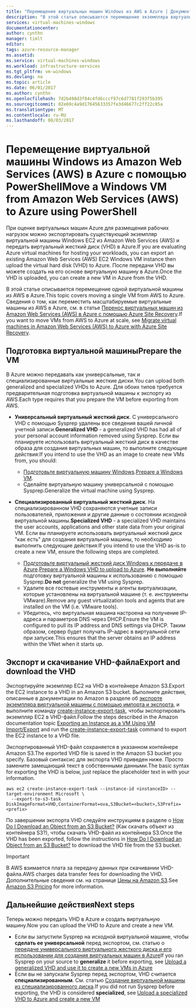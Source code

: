 ```yaml
---
title: "Перемещение виртуальных машин Windows из AWS в Azure | Документация Майкрософт"
description: "В этой статье описывается перемещение экземпляра виртуальной машины Windows EC2 из Amazon Web Services (AWS) в службу виртуальных машин Azure с помощью Azure PowerShell."
services: virtual-machines-windows
documentationcenter: 
author: cynthn
manager: timlt
editor: 
tags: azure-resource-manager
ms.assetid: 
ms.service: virtual-machines-windows
ms.workload: infrastructure-services
ms.tgt_pltfrm: vm-windows
ms.devlang: na
ms.topic: article
ms.date: 06/01/2017
ms.author: cynthn
ms.openlocfilehash: 7d2b498d3f84c4fd6cccf97c6d7781f293f5b395
ms.sourcegitcommit: 02e69c4a9d17645633357fe3d46677c2ff22c85a
ms.translationtype: MT
ms.contentlocale: ru-RU
ms.lasthandoff: 08/03/2017
---
```

# <a name="move-a-windows-vm-from-amazon-web-services-aws-to-azure-using-powershell"></a><span data-ttu-id="048ab-103">Перемещение виртуальной машины Windows из Amazon Web Services (AWS) в Azure с помощью PowerShell</span><span class="sxs-lookup"><span data-stu-id="048ab-103">Move a Windows VM from Amazon Web Services (AWS) to Azure using PowerShell</span></span>

<span data-ttu-id="048ab-104">При оценке виртуальных машин Azure для размещения рабочих нагрузок можно экспортировать существующий экземпляр виртуальной машины Windows EC2 из Amazon Web Services (AWS) и передать виртуальный жесткий диск (VHD) в Azure.</span><span class="sxs-lookup"><span data-stu-id="048ab-104">If you are evaluating Azure virtual machines for hosting your workloads, you can export an existing Amazon Web Services (AWS) EC2 Windows VM instance then upload the virtual hard disk (VHD) to Azure.</span></span> <span data-ttu-id="048ab-105">После передачи VHD вы можете создать на его основе виртуальную машину в Azure.</span><span class="sxs-lookup"><span data-stu-id="048ab-105">Once the VHD is uploaded, you can create a new VM in Azure from the VHD.</span></span> 

<span data-ttu-id="048ab-106">В этой статье описывается перемещение одной виртуальной машины из AWS в Azure.</span><span class="sxs-lookup"><span data-stu-id="048ab-106">This topic covers moving a single VM from AWS to Azure.</span></span> <span data-ttu-id="048ab-107">Сведения о том, как переместить масштабируемые виртуальные машины из AWS в Azure, см. в статье [Перенос виртуальных машин из Amazon Web Services (AWS) в Azure с помощью Azure Site Recovery](../../site-recovery/site-recovery-migrate-aws-to-azure.md).</span><span class="sxs-lookup"><span data-stu-id="048ab-107">If you want to move VMs from AWS to Azure at scale, see [Migrate virtual machines in Amazon Web Services (AWS) to Azure with Azure Site Recovery](../../site-recovery/site-recovery-migrate-aws-to-azure.md).</span></span>

## <a name="prepare-the-vm"></a><span data-ttu-id="048ab-108">Подготовка виртуальной машины</span><span class="sxs-lookup"><span data-stu-id="048ab-108">Prepare the VM</span></span> 
 
<span data-ttu-id="048ab-109">В Azure можно передавать как универсальные, так и специализированные виртуальные жесткие диски.</span><span class="sxs-lookup"><span data-stu-id="048ab-109">You can upload both generalized and specialized VHDs to Azure.</span></span> <span data-ttu-id="048ab-110">Для обоих типов требуется предварительная подготовка виртуальной машины к экспорту из AWS.</span><span class="sxs-lookup"><span data-stu-id="048ab-110">Each type requires that you prepare the VM before exporting from AWS.</span></span> 

- <span data-ttu-id="048ab-111">**Универсальный виртуальный жесткий диск**. С универсального VHD с помощью Sysprep удалены все сведения вашей личной учетной записи.</span><span class="sxs-lookup"><span data-stu-id="048ab-111">**Generalized VHD** - a generalized VHD has had all of your personal account information removed using Sysprep.</span></span> <span data-ttu-id="048ab-112">Если вы планируете использовать виртуальный жесткий диск в качестве образа для создания виртуальных машин, то выполните следующие действия:</span><span class="sxs-lookup"><span data-stu-id="048ab-112">If you intend to use the VHD as an image to create new VMs from, you should:</span></span> 
 
    * <span data-ttu-id="048ab-113">[Подготовьте виртуальную машину Windows](prepare-for-upload-vhd-image.md).</span><span class="sxs-lookup"><span data-stu-id="048ab-113">[Prepare a Windows VM](prepare-for-upload-vhd-image.md).</span></span>  
    * <span data-ttu-id="048ab-114">Сделайте виртуальную машину универсальной с помощью Sysprep.</span><span class="sxs-lookup"><span data-stu-id="048ab-114">Generalize the virtual machine using Sysprep.</span></span>  

 
- <span data-ttu-id="048ab-115">**Специализированный виртуальный жесткий диск**. На специализированном VHD сохраняются учетные записи пользователей, приложения и другие данные о состоянии исходной виртуальной машины.</span><span class="sxs-lookup"><span data-stu-id="048ab-115">**Specialized VHD** - a specialized VHD maintains the user accounts, applications and other state data from your original VM.</span></span> <span data-ttu-id="048ab-116">Если вы планируете использовать виртуальный жесткий диск "как есть" для создания виртуальной машины, то необходимо выполнить следующие действия:</span><span class="sxs-lookup"><span data-stu-id="048ab-116">If you intend to use the VHD as-is to create a new VM, ensure the following steps are completed.</span></span>  
    * <span data-ttu-id="048ab-117">[Подготовьте виртуальный жесткий диск Windows к передаче в Azure](prepare-for-upload-vhd-image.md).</span><span class="sxs-lookup"><span data-stu-id="048ab-117">[Prepare a Windows VHD to upload to Azure](prepare-for-upload-vhd-image.md).</span></span> <span data-ttu-id="048ab-118">**Не выполняйте** подготовку виртуальной машины к использованию с помощью Sysprep.</span><span class="sxs-lookup"><span data-stu-id="048ab-118">**Do not** generalize the VM using Sysprep.</span></span> 
    * <span data-ttu-id="048ab-119">Удалите все гостевые инструменты и агенты виртуализации, которые установлены на виртуальной машине (т. е. инструменты VMware).</span><span class="sxs-lookup"><span data-stu-id="048ab-119">Remove any guest virtualization tools and agents that are installed on the VM (i.e. VMware tools).</span></span> 
    * <span data-ttu-id="048ab-120">Убедитесь, что виртуальная машина настроена на получение IP-адреса и параметров DNS через DHCP.</span><span class="sxs-lookup"><span data-stu-id="048ab-120">Ensure the VM is configured to pull its IP address and DNS settings via DHCP.</span></span> <span data-ttu-id="048ab-121">Таким образом, сервер будет получать IP-адрес в виртуальной сети при запуске.</span><span class="sxs-lookup"><span data-stu-id="048ab-121">This ensures that the server obtains an IP address within the VNet when it starts up.</span></span>  


## <a name="export-and-download-the-vhd"></a><span data-ttu-id="048ab-122">Экспорт и скачивание VHD-файла</span><span class="sxs-lookup"><span data-stu-id="048ab-122">Export and download the VHD</span></span> 

<span data-ttu-id="048ab-123">Экспортируйте экземпляр EC2 на VHD в контейнере Amazon S3.</span><span class="sxs-lookup"><span data-stu-id="048ab-123">Export the EC2 instance to a VHD in an Amazon S3 bucket.</span></span> <span data-ttu-id="048ab-124">Выполните действия, описанные в документации по Amazon в разделе об [экспорте экземпляра виртуальной машины с помощью импорта и экспорта](http://docs.aws.amazon.com/vm-import/latest/userguide/vmexport.html), и выполните команду [create-instance-export-task](http://docs.aws.amazon.com/cli/latest/reference/ec2/create-instance-export-task.html), чтобы экспортировать экземпляр EC2 в VHD-файл.</span><span class="sxs-lookup"><span data-stu-id="048ab-124">Follow the steps described in the Amazon documentation topic [Exporting an Instance as a VM Using VM Import/Export](http://docs.aws.amazon.com/vm-import/latest/userguide/vmexport.html) and run the [create-instance-export-task](http://docs.aws.amazon.com/cli/latest/reference/ec2/create-instance-export-task.html) command to export the EC2 instance to a VHD file.</span></span> 

<span data-ttu-id="048ab-125">Экспортированный VHD-файл сохраняется в указанном контейнере Amazon S3.</span><span class="sxs-lookup"><span data-stu-id="048ab-125">The exported VHD file is saved in the Amazon S3 bucket you specify.</span></span> <span data-ttu-id="048ab-126">Базовый синтаксис для экспорта VHD приведен ниже. Просто замените замещающий текст в <brackets> собственными данными.</span><span class="sxs-lookup"><span data-stu-id="048ab-126">The basic syntax for exporting the VHD is below, just replace the placeholder text in <brackets> with your information.</span></span>

```
aws ec2 create-instance-export-task --instance-id <instanceID> --target-environment Microsoft \
  --export-to-s3-task DiskImageFormat=VHD,ContainerFormat=ova,S3Bucket=<bucket>,S3Prefix=<prefix>
```

<span data-ttu-id="048ab-127">По завершении экспорта VHD следуйте инструкциям в разделе о [How Do I Download an Object from an S3 Bucket?](http://docs.aws.amazon.com/AmazonS3/latest/user-guide/download-objects.html) (Как скачать объект из контейнера S3?), чтобы скачать VHD-файл из контейнера S3.</span><span class="sxs-lookup"><span data-stu-id="048ab-127">Once the VHD has been exported, follow the instructions in [How Do I Download an Object from an S3 Bucket?](http://docs.aws.amazon.com/AmazonS3/latest/user-guide/download-objects.html) to download the VHD file from the S3 bucket.</span></span> 

> [!IMPORTANT]
> <span data-ttu-id="048ab-128">В AWS взимается плата за передачу данных при скачивании VHD-файла.</span><span class="sxs-lookup"><span data-stu-id="048ab-128">AWS charges data transfer fees for downloading the VHD.</span></span> <span data-ttu-id="048ab-129">Дополнительные сведения см. на странице [Цены на Amazon S3](https://aws.amazon.com/s3/pricing/).</span><span class="sxs-lookup"><span data-stu-id="048ab-129">See [Amazon S3 Pricing](https://aws.amazon.com/s3/pricing/) for more information.</span></span>


## <a name="next-steps"></a><span data-ttu-id="048ab-130">Дальнейшие действия</span><span class="sxs-lookup"><span data-stu-id="048ab-130">Next steps</span></span>

<span data-ttu-id="048ab-131">Теперь можно передать VHD в Azure и создать виртуальную машину.</span><span class="sxs-lookup"><span data-stu-id="048ab-131">Now you can upload the VHD to Azure and create a new VM.</span></span> 

- <span data-ttu-id="048ab-132">Если вы запустили Sysprep на исходной виртуальной машине, чтобы **сделать ее универсальной** перед экспортом, см. статью о [передаче универсального виртуального жесткого диска и его использовании для создания виртуальных машин в Azure](upload-generalized-managed.md)</span><span class="sxs-lookup"><span data-stu-id="048ab-132">If you ran Sysprep on your source to **generalize** it before exporting, see [Upload a generalized VHD and use it to create a new VMs in Azure](upload-generalized-managed.md)</span></span>
- <span data-ttu-id="048ab-133">Если вы не запускали Sysprep перед экспортом, VHD считается **специализированным**. См. статью [Создание виртуальной машины из специализированного диска](create-vm-specialized.md).</span><span class="sxs-lookup"><span data-stu-id="048ab-133">If you did not run Sysprep before exporting, the VHD is considered **specialized**, see [Upload a specialized VHD to Azure and create a new VM](create-vm-specialized.md)</span></span>

 
